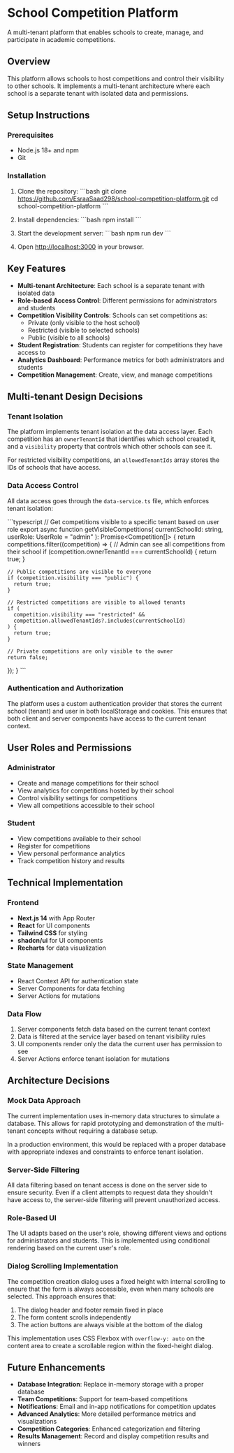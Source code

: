 # School Competition Platform

A multi-tenant platform that enables schools to create, manage, and participate in academic competitions.

## Overview

This platform allows schools to host competitions and control their visibility to other schools. It implements a multi-tenant architecture where each school is a separate tenant with isolated data and permissions.

## Setup Instructions

### Prerequisites

- Node.js 18+ and npm
- Git

### Installation

1. Clone the repository:
   \`\`\`bash
   git clone https://github.com/EsraaSaad298/school-competition-platform.git
   cd school-competition-platform
   \`\`\`

2. Install dependencies:
   \`\`\`bash
   npm install
   \`\`\`

3. Start the development server:
   \`\`\`bash
   npm run dev
   \`\`\`

4. Open [http://localhost:3000](http://localhost:3000) in your browser.

## Key Features

- **Multi-tenant Architecture**: Each school is a separate tenant with isolated data
- **Role-based Access Control**: Different permissions for administrators and students
- **Competition Visibility Controls**: Schools can set competitions as:
  - Private (only visible to the host school)
  - Restricted (visible to selected schools)
  - Public (visible to all schools)
- **Student Registration**: Students can register for competitions they have access to
- **Analytics Dashboard**: Performance metrics for both administrators and students
- **Competition Management**: Create, view, and manage competitions

## Multi-tenant Design Decisions

### Tenant Isolation

The platform implements tenant isolation at the data access layer. Each competition has an `ownerTenantId` that identifies which school created it, and a `visibility` property that controls which other schools can see it.

For restricted visibility competitions, an `allowedTenantIds` array stores the IDs of schools that have access.

### Data Access Control

All data access goes through the `data-service.ts` file, which enforces tenant isolation:

\`\`\`typescript
// Get competitions visible to a specific tenant based on user role
export async function getVisibleCompetitions(
  currentSchoolId: string,
  userRole: UserRole = "admin"
): Promise<Competition[]> {
  return competitions.filter((competition) => {
    // Admin can see all competitions from their school
    if (competition.ownerTenantId === currentSchoolId) {
      return true;
    }

    // Public competitions are visible to everyone
    if (competition.visibility === "public") {
      return true;
    }

    // Restricted competitions are visible to allowed tenants
    if (
      competition.visibility === "restricted" &&
      competition.allowedTenantIds?.includes(currentSchoolId)
    ) {
      return true;
    }

    // Private competitions are only visible to the owner
    return false;
  });
}
\`\`\`

### Authentication and Authorization

The platform uses a custom authentication provider that stores the current school (tenant) and user in both localStorage and cookies. This ensures that both client and server components have access to the current tenant context.

## User Roles and Permissions

### Administrator

- Create and manage competitions for their school
- View analytics for competitions hosted by their school
- Control visibility settings for competitions
- View all competitions accessible to their school

### Student

- View competitions available to their school
- Register for competitions
- View personal performance analytics
- Track competition history and results

## Technical Implementation

### Frontend

- **Next.js 14** with App Router
- **React** for UI components
- **Tailwind CSS** for styling
- **shadcn/ui** for UI components
- **Recharts** for data visualization

### State Management

- React Context API for authentication state
- Server Components for data fetching
- Server Actions for mutations

### Data Flow

1. Server components fetch data based on the current tenant context
2. Data is filtered at the service layer based on tenant visibility rules
3. UI components render only the data the current user has permission to see
4. Server Actions enforce tenant isolation for mutations

## Architecture Decisions

### Mock Data Approach

The current implementation uses in-memory data structures to simulate a database. This allows for rapid prototyping and demonstration of the multi-tenant concepts without requiring a database setup.

In a production environment, this would be replaced with a proper database with appropriate indexes and constraints to enforce tenant isolation.

### Server-Side Filtering

All data filtering based on tenant access is done on the server side to ensure security. Even if a client attempts to request data they shouldn't have access to, the server-side filtering will prevent unauthorized access.

### Role-Based UI

The UI adapts based on the user's role, showing different views and options for administrators and students. This is implemented using conditional rendering based on the current user's role.

### Dialog Scrolling Implementation

The competition creation dialog uses a fixed height with internal scrolling to ensure that the form is always accessible, even when many schools are selected. This approach ensures that:

1. The dialog header and footer remain fixed in place
2. The form content scrolls independently
3. The action buttons are always visible at the bottom of the dialog

This implementation uses CSS Flexbox with `overflow-y: auto` on the content area to create a scrollable region within the fixed-height dialog.

## Future Enhancements

- **Database Integration**: Replace in-memory storage with a proper database
- **Team Competitions**: Support for team-based competitions
- **Notifications**: Email and in-app notifications for competition updates
- **Advanced Analytics**: More detailed performance metrics and visualizations
- **Competition Categories**: Enhanced categorization and filtering
- **Results Management**: Record and display competition results and winners
